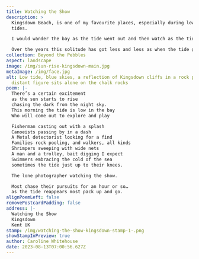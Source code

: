 ```yaml
---
title: Watching the Show
description: >
  Kingsdown Beach, is one of my favourite places, especially during low spring
  tides.

  I would wander the bay as the tide went out and then watch as the tide came back in, if it was early I would usually have the bay to myself, maybe sharing it with various seabirds and the occasional person walking a dog.

  Over the years this solitude has got less and less as when the tide goes out the bay now comes to life with visitors engaging in all sorts of activities and, as the tide predictably returns, one by one they disappear.
collection: Beyond the Pebbles
aspect: landscape
image: /img/sun-rise-kingsdown-main.jpg
metaImage: /img/face.jpg
alt: Low tide, blue skies, a reflection of Kingsdown cliffs in a rock pool, a
  distant figure sits alone on the chalk rocks
poem: |-
  There’s a certain excitement
  as the sun starts to rise 
  chasing the dark from the night sky.
  This morning the tide is low in the bay
  Who will come out to explore and play

  Fisherman casting out with a splash
  Canoeists passing by in a dash
  A Metal detectorist looking for a find
  Families rock pooling, and walkers, all kinds
  Shrimpers sweeping with wide nets
  A man and a trolley, bait digging I expect
  Swimmers embracing the cold of the sea
  sometimes the tide just up to their knees.

  The lone photographer watching the show.

  Most chase their pursuits for an hour or so…
  as the tide reappears most pack up and go.
alignPoemLeft: false
removePostcardPadding: false
address: |-
  Watching the Show
  Kingsdown
  Kent UK
stamp: /img/watching-the-show-kingsdown-stamp-1-.png
showStampInPreview: true
author: Caroline Whitehouse
date: 2023-08-13T07:00:56.627Z
---
```

